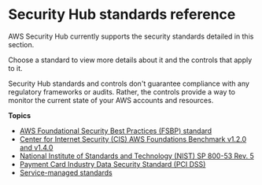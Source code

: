 # Security Hub standards reference<a name="standards-reference"></a>

AWS Security Hub currently supports the security standards detailed in this section\.

Choose a standard to view more details about it and the controls that apply to it\.

Security Hub standards and controls don't guarantee compliance with any regulatory frameworks or audits\. Rather, the controls provide a way to monitor the current state of your AWS accounts and resources\.

**Topics**
+ [AWS Foundational Security Best Practices \(FSBP\) standard](fsbp-standard.md)
+ [Center for Internet Security \(CIS\) AWS Foundations Benchmark v1\.2\.0 and v1\.4\.0](cis-aws-foundations-benchmark.md)
+ [National Institute of Standards and Technology \(NIST\) SP 800\-53 Rev\. 5](nist-standard.md)
+ [Payment Card Industry Data Security Standard \(PCI DSS\)](pci-standard.md)
+ [Service\-managed standards](service-managed-standards.md)